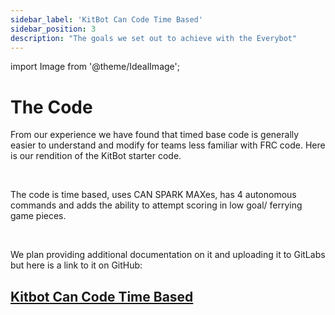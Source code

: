 ```yaml
---
sidebar_label: 'KitBot Can Code Time Based'
sidebar_position: 3
description: "The goals we set out to achieve with the Everybot"
---
```


import Image from '@theme/IdealImage';

# The Code

From our experience we have found that timed base code is generally easier to understand and modify for teams less familiar with FRC code. Here is our rendition of the KitBot starter code.

<br/>

The code is time based, uses CAN SPARK MAXes, has 4 autonomous commands and adds the ability to attempt scoring in low goal/ ferrying game pieces. 

<br/>

We plan providing additional documentation on it and uploading it to GitLabs but here is a link to it on GitHub:

## [Kitbot Can Code Time Based](https://github.com/Robonauts-Everybot/KitBot-CAN-Timed)


